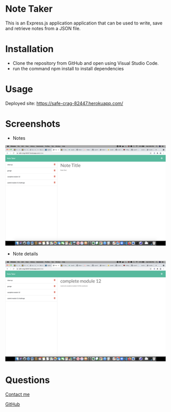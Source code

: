# Note Taker

This is an Express.js application application that can be used to write, save and retrieve notes from a JSON file.

# Installation

* Clone the repository from GitHub and open using Visual Studio Code.
* run the command npm install to install dependencies

# Usage

Deployed site: https://safe-crag-82447.herokuapp.com/

# Screenshots

* Notes

![Notes](public/assets/images/notes.png)

* Note details

![Note details](public/assets/images/notes-details.png)

# Questions

[Contact me](chitra.iyer00@gmail.com)

[GitHub](https://github.com/ciyer87)
